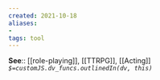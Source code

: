 ```yaml
---
created: 2021-10-18
aliases:
- 
tags: tool
---
```


**See**:: [[role-playing]], [[TTRPG]], [[Acting]]
*`$=customJS.dv_funcs.outlinedIn(dv, this)`*
